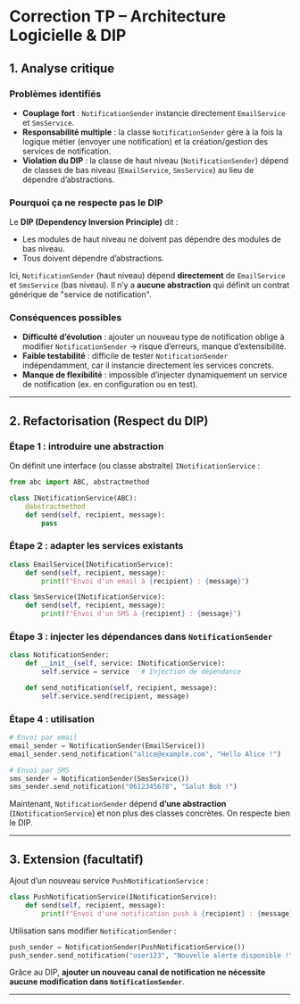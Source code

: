 
# Correction TP – Architecture Logicielle & DIP

## 1. Analyse critique

### Problèmes identifiés

* **Couplage fort** : `NotificationSender` instancie directement `EmailService` et `SmsService`.
* **Responsabilité multiple** : la classe `NotificationSender` gère à la fois la logique métier (envoyer une notification) et la création/gestion des services de notification.
* **Violation du DIP** : la classe de haut niveau (`NotificationSender`) dépend de classes de bas niveau (`EmailService`, `SmsService`) au lieu de dépendre d’abstractions.

### Pourquoi ça ne respecte pas le DIP

Le **DIP (Dependency Inversion Principle)** dit :

* Les modules de haut niveau ne doivent pas dépendre des modules de bas niveau.
* Tous doivent dépendre d’abstractions.

Ici, `NotificationSender` (haut niveau) dépend **directement** de `EmailService` et `SmsService` (bas niveau).
Il n’y a **aucune abstraction** qui définit un contrat générique de "service de notification".

### Conséquences possibles

* **Difficulté d’évolution** : ajouter un nouveau type de notification oblige à modifier `NotificationSender` → risque d’erreurs, manque d’extensibilité.
* **Faible testabilité** : difficile de tester `NotificationSender` indépendamment, car il instancie directement les services concrets.
* **Manque de flexibilité** : impossible d’injecter dynamiquement un service de notification (ex. en configuration ou en test).

---

## 2. Refactorisation (Respect du DIP)

### Étape 1 : introduire une abstraction

On définit une interface (ou classe abstraite) `INotificationService` :

```python
from abc import ABC, abstractmethod

class INotificationService(ABC):
    @abstractmethod
    def send(self, recipient, message):
        pass
```

### Étape 2 : adapter les services existants

```python
class EmailService(INotificationService):
    def send(self, recipient, message):
        print(f"Envoi d'un email à {recipient} : {message}")

class SmsService(INotificationService):
    def send(self, recipient, message):
        print(f"Envoi d'un SMS à {recipient} : {message}")
```

### Étape 3 : injecter les dépendances dans `NotificationSender`

```python
class NotificationSender:
    def __init__(self, service: INotificationService):
        self.service = service   # Injection de dépendance

    def send_notification(self, recipient, message):
        self.service.send(recipient, message)
```

### Étape 4 : utilisation

```python
# Envoi par email
email_sender = NotificationSender(EmailService())
email_sender.send_notification("alice@example.com", "Hello Alice !")

# Envoi par SMS
sms_sender = NotificationSender(SmsService())
sms_sender.send_notification("0612345678", "Salut Bob !")
```

Maintenant, `NotificationSender` dépend **d’une abstraction** (`INotificationService`) et non plus des classes concrètes.
On respecte bien le DIP.

---

## 3. Extension (facultatif)

Ajout d’un nouveau service `PushNotificationService` :

```python
class PushNotificationService(INotificationService):
    def send(self, recipient, message):
        print(f"Envoi d'une notification push à {recipient} : {message}")
```

Utilisation sans modifier `NotificationSender` :

```python
push_sender = NotificationSender(PushNotificationService())
push_sender.send_notification("user123", "Nouvelle alerte disponible !")
```

Grâce au DIP, **ajouter un nouveau canal de notification ne nécessite aucune modification dans `NotificationSender`**.

---
